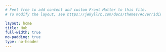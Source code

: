 ```yaml
---
# Feel free to add content and custom Front Matter to this file.
# To modify the layout, see https://jekyllrb.com/docs/themes/#overriding-theme-defaults

layout: home
title: Hub
full-width: true
no-padding: true
type: no-header
---
```

